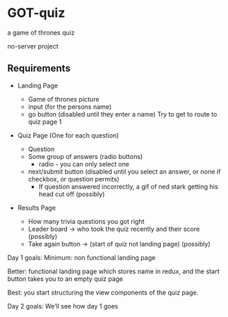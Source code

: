 # GOT-quiz
a game of thrones quiz

no-server project

## Requirements
 
* Landing Page
  * Game of thrones picture
  * input (for the persons name)
  * go button (disabled until they enter a name)
    Try to get to route to quiz page 1
 
* Quiz Page (One for each question)
  * Question
  * Some group of answers (radio buttons)
      * radio - you can only select one
  * next/submit button (disabled until you select an answer, or none if checkbox, or question permits)
    * If question answered incorrectly, a gif of ned stark getting his head cut off (possibly)
 
* Results Page
  * How many trivia questions you got right
  * Leader board -> who took the quiz recently and their score (possibly)
  * Take again button -> (start of quiz not landing page) (possibly)
 
 
Day 1 goals:
Minimum: non functional landing page
 
Better: functional landing page which stores name in redux, and the start button takes you to an empty quiz page
 
Best: you start structuring the view components of the quiz page.
 
Day 2 goals: 
We’ll see how day 1 goes
